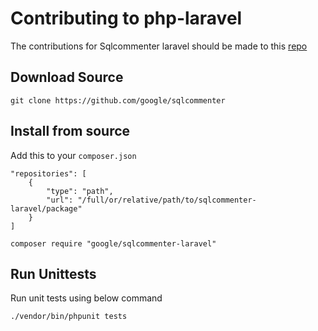 # Contributing to php-laravel

The contributions for Sqlcommenter laravel should be made to this [repo](https://github.com/google/sqlcommenter)

## Download Source

```shell
git clone https://github.com/google/sqlcommenter
```

## Install from source

Add this to your `composer.json`
```shell
"repositories": [
    {
        "type": "path",
        "url": "/full/or/relative/path/to/sqlcommenter-laravel/package"
    }
]
```

```shell
composer require "google/sqlcommenter-laravel"
```
## Run Unittests
Run unit tests using below command
```shell
./vendor/bin/phpunit tests
```